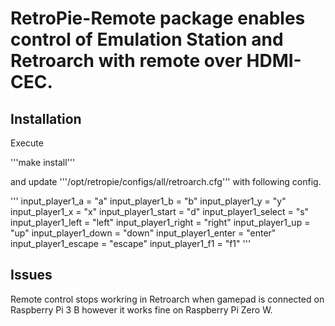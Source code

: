 # RetroPie-Remote package enables control of Emulation Station and Retroarch with remote over HDMI-CEC.

## Installation

Execute

'''make install'''

and update '''/opt/retropie/configs/all/retroarch.cfg''' with following config.

'''
input_player1_a = "a"
input_player1_b = "b"
input_player1_y = "y"
input_player1_x = "x"
input_player1_start = "d"
input_player1_select = "s"
input_player1_left = "left"
input_player1_right = "right"
input_player1_up = "up"
input_player1_down = "down"
input_player1_enter = "enter"
input_player1_escape = "escape"
input_player1_f1 = "f1"
'''

## Issues

Remote control stops workring in Retroarch when gamepad is connected on Raspberry Pi 3 B however
it works fine on Raspberry Pi Zero W.
